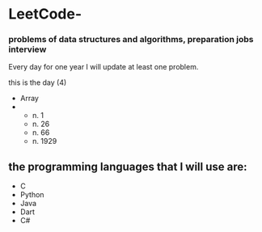 # LeetCode-
### problems of data structures and algorithms, preparation jobs interview
Every day for one year I will update at least one problem.

this is the day (4)

- Array
- - n. 1
  - n. 26
  - n. 66
  - n. 1929



## the programming languages that I will use are:

- C
- Python
- Java
- Dart
- C#
  


